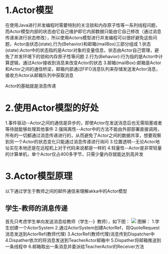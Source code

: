 # 1.Actor模型

在使用Java进行并发编程时需要特别的关注锁和内存原子性等一系列线程问题，而Actor模型内部的状态由它自己维护即它内部数据只能由它自己修改（通过消息传递来进行状态修改），所以使用Actors模型进行并发编程可以很好避免这些问题，Actor由状态(state),行为(Behavior)和邮箱(mailBox)三部分组成
1.状态(state):Actor中的状态指的是Actor对象的变量信息，状态由Actor自己管理，避免了并发环境下的锁和内存原子性等问题
2.行为(Behavior):行为指的是Actor中计算逻辑，通过Actor接收到消息来改变Actor的状态
3.邮箱(mailBox):邮箱是Actor和Actor之间的通信桥梁，邮箱内部通过FIFO消息队列来存储发送发Actor消息，接收方Actor从邮箱队列中获取消息

Actor的基础就是消息传递

# 2.使用Actor模型的好处

1.事件驱动--Actor之间的通信是异步的，即使Actor在发送消息后也无需阻塞或者等待就能够处理其他事件
2.强隔离性--Actor中的方法不能由外部部署直接调用，所有的一切都通过消息传递进行的，从而避免了Actor之间的数据共享，想要观察到另一个Actor的状态变化只能通过消息传递进行询问
3.位置透明--无论Actor地址实在本地还是在远程机上对于代码来说都是一样的
4.轻量性--Actor是非常轻量的计算单机，单个Actor仅占400多字节，只需少量内存就能达到高并发

# 3.Actor模型原理

以下通过学生于教师之间的邮件通信来理解akka中的Actor模型

## 学生-教师的消息传递

首先只考虑学生单向发送消息给教师（学生--》教师），如下图：
<img src="http://oxcvfpext.bkt.clouddn.com/actor-1.png">
图解：
1.学生创建一个ActorSystem
2.通过ActorSystem创建ActorRef，将QuoteRequest消息发送到ActorRef(教师代理)
3.ActorRef(教师代理)消息传到Dispatcher中
4.Dispather依次的将消息发送到TeacherActor邮箱中
5.Dispather将邮箱推送到一条线程中
6.邮箱取出一条消息并委派给TeacherActor的Receiver方法
